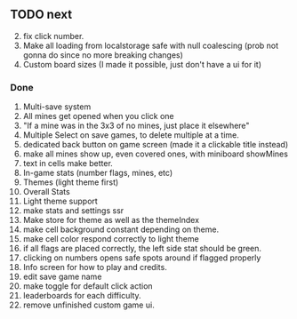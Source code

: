 ## TODO next

<!-- 1. make assets preloaded ( don't know if it does anything) -->

2. fix click number.
3. Make all loading from localstorage safe with null coalescing (prob not gonna do since no more breaking changes)
4. Custom board sizes (I made it possible, just don't have a ui for it)

### Done

1. Multi-save system
2. All mines get opened when you click one
3. "If a mine was in the 3x3 of no mines, just place it elsewhere"
4. Multiple Select on save games, to delete multiple at a time.
5. dedicated back button on game screen (made it a clickable title instead)
6. make all mines show up, even covered ones, with miniboard showMines
7. text in cells make better.
8. In-game stats (number flags, mines, etc)
9. Themes (light theme first)
10. Overall Stats
11. Light theme support
12. make stats and settings ssr
13. Make store for theme as well as the themeIndex
14. make cell background constant depending on theme.
15. make cell color respond correctly to light theme
16. if all flags are placed correctly, the left side stat should be green.
17. clicking on numbers opens safe spots around if flagged properly
18. Info screen for how to play and credits.
19. edit save game name
20. make toggle for default click action
21. leaderboards for each difficulty.
22. remove unfinished custom game ui.

